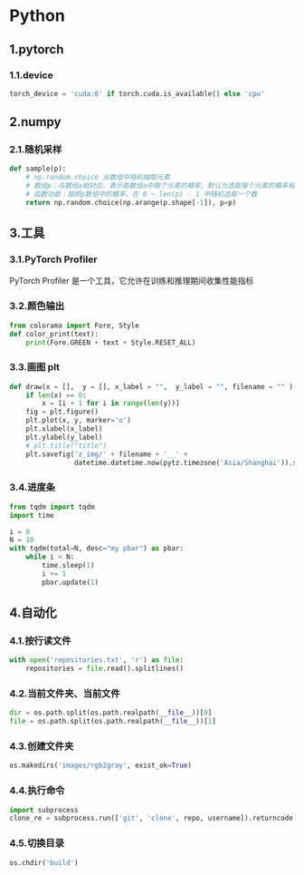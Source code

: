 # Python

## 1.pytorch


### 1.1.device

```python
torch_device = 'cuda:0' if torch.cuda.is_available() else 'cpu'
```

## 2.numpy

### 2.1.随机采样

```python
def sample(p):
    # np.random.choice 从数组中随机抽取元素
    # 数组p：与数组a相对应，表示取数组a中每个元素的概率，默认为选取每个元素的概率相同
    # 函数功能：按照p数组中的概率，在 0 ~ len(p) - 1 中随机选取一个数
    return np.random.choice(np.arange(p.shape[-1]), p=p)
```

## 3.工具

### 3.1.PyTorch Profiler

PyTorch Profiler 是一个工具，它允许在训练和推理期间收集性能指标

### 3.2.颜色输出

```python
from colorama import Fore, Style
def color_print(text):
    print(Fore.GREEN + text + Style.RESET_ALL)
```

### 3.3.画图 plt

```python
def draw(x = [],  y = [], x_label = "",  y_label = "", filename = "" ):
    if len(x) == 0:
        x = [i + 1 for i in range(len(y))]
    fig = plt.figure()
    plt.plot(x, y, marker='o')
    plt.xlabel(x_label)
    plt.ylabel(y_label)
    # plt.title("title")
    plt.savefig('z_img/' + filename + '__' + 
                datetime.datetime.now(pytz.timezone('Asia/Shanghai')).strftime("%Y%m%d-%H%M%S") + ".png")
```

### 3.4.进度条

```python
from tqdm import tqdm
import time

i = 0
N = 10
with tqdm(total=N, desc="my pbar") as pbar:
    while i < N:
        time.sleep(1)
        i += 1
        pbar.update(1)
```

## 4.自动化

### 4.1.按行读文件

```python
with open('repositories.txt', 'r') as file:
    repositories = file.read().splitlines()
```

### 4.2.当前文件夹、当前文件

```python
dir = os.path.split(os.path.realpath(__file__))[0]
file = os.path.split(os.path.realpath(__file__))[1]
```

### 4.3.创建文件夹

```python
os.makedirs('images/rgb2gray', exist_ok=True)
```

### 4.4.执行命令

```python
import subprocess
clone_re = subprocess.run(['git', 'clone', repo, username]).returncode
```

### 4.5.切换目录

```python
os.chdir('build')
```